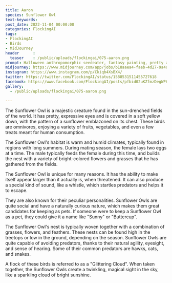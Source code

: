 ```yaml
---
title: Aaron
species: Sunflower Owl
text-keywords: 
post_date: 2022-11-04 00:00:00
categories: FlockingAI
tags:
- FlockingAI
- Birds
- MidJourney 
header      :
  teaser    : /public/uploads/flockingai/075-aaron.png
prompt: Halloween anthropomorphic seedeater, fantasy painting, pretty and expressive eyes, vivid colors, BirdPunk, pastelpunk, elegant, mythical, ethereal, intricate, elaborate, hyperrealism, hyper detailed, strong expressiveness and emotionality, 8K, Ultra Realistic, high octane
midjourney: https://www.midjourney.com/app/jobs/b18aaea4-faeb-4d27-9a4a-24c76b57f114
instagram: https://www.instagram.com/p/Ckiqb4XsBX4/
twitter: https://twitter.com/FlockingAI/status/1588531511455727618
facebook: https://www.facebook.com/FlockingAI/posts/pfbid02uKZfmzDegWP615NMfuF19yXF8HVA6i95TGdpcRWduF3J6MtXHsnUWxEiLsVK43skl
gallery: 
  - /public/uploads/flockingai/075-aaron.png

---
```



The Sunflower Owl is a majestic creature found in the sun-drenched fields of the world. It has pretty, expressive eyes and is covered in a soft yellow down, with the pattern of a sunflower emblazoned on its chest. These birds are omnivores, enjoying a variety of fruits, vegetables, and even a few treats meant for human consumption.

The Sunflower Owl's habitat is warm and humid climates, typically found in regions with long summers. During mating season, the female lays two eggs at a time. The male typically feeds the female during this time, and builds the nest with a variety of bright-colored flowers and grasses that he has gathered from the fields.

The Sunflower Owl is unique for many reasons. It has the ability to make itself appear larger than it actually is, when threatened. It can also produce a special kind of sound, like a whistle, which startles predators and helps it to escape.

They are also known for their peculiar personalities. Sunflower Owls are quite social and have a naturally curious nature, which makes them great candidates for keeping as pets. If someone were to keep a Sunflower Owl as a pet, they could give it a name like "Sunny" or "Buttercup".

The Sunflower Owl's nest is typically woven together with a combination of grasses, flowers, and feathers. These nests can be found high in the treetops or low in the ground, depending on the season. Sunflower Owls are quite capable of avoiding predators, thanks to their natural agility, eyesight, and sense of hearing. Some of their common predators are hawks, cats, and snakes.

A flock of these birds is referred to as a "Glittering Cloud". When taken together, the Sunflower Owls create a twinkling, magical sight in the sky, like a sparkling cloud of bright sunshine.
